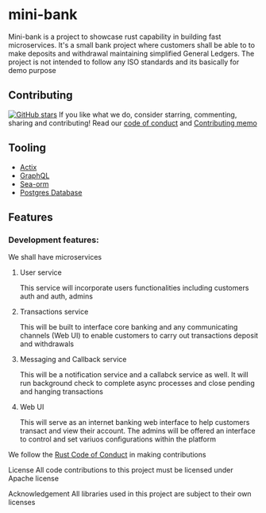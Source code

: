 # mini-bank

Mini-bank is a project to showcase rust capability in building fast microservices. It's a small bank project where customers shall be able to to make deposits and withdrawal maintaining simplified General Ledgers. 
The project is not intended to follow any ISO standards and its basically for demo purpose

## Contributing

[![GitHub stars](Contributing)](https://github.com/rust-nairobi/mini-bank/stargazers/)
If you like what we do, consider starring, commenting, sharing and contributing!
Read our [code of conduct](https://github.com/rust-nairobi/mini-bank/blob/main/CODE_OF_CONDUCT.md) and [Contributing memo](https://github.com/rust-nairobi/mini-bank/blob/main/CONTRIBUTING.md)

## Tooling

+ [Actix](https://github.com/actix)
+ [GraphQL](https://github.com/graphql)
+ [Sea-orm](https://github.com/SeaQL/sea-orm)
+ [Postgres Database](https://github.com/postgres/postgres)

## Features
### Development features:
We shall have microservices 

1. User service

    This service will incorporate users functionalities including customers auth and auth, admins

2. Transactions service

    This will be built to interface core banking and any communicating channels (Web UI) to enable customers to carry out transactions deposit and withdrawals

3. Messaging and Callback service

    This will be a notification service and a callabck service as well.
    It will run background check to complete async processes and close pending and hanging transactions

 4. Web UI

 	This will serve as an internet banking web interface to help customers transact and view their account. The admins will be offered an interface to control and set variuos configurations within the platform 


We follow the [Rust Code of Conduct](https://www.rust-lang.org/policies/code-of-conduct) in making contributions

License
All code contributions to this project must be licensed under Apache license

Acknowledgement
All libraries used in this project are subject to their own licenses

